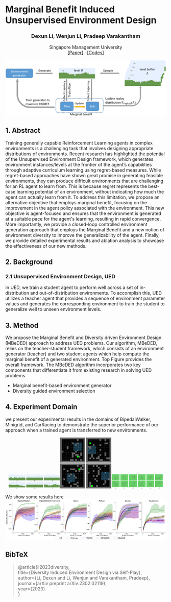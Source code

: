 # Marginal Benefit Induced Unsupervised Environment Design

<p align="center">
  <h3 align="center">Dexun Li, Wenjun Li, Pradeep Varakantham</h3>
  <p align="center">
    Singapore Management University
    <br>
    <a href="https://arxiv.org/pdf/2302.02119.pdf">[Paper]</a>
    ·
    <a href="https://github.com/LiHugh/MBeDED">[Codes]</a>
    
  </p>
</p>

![image](Figures/framework.PNG#pic_center)

## 1. Abstract
Training generally capable Reinforcement Learning agents in complex environments is a challenging task that involves designing appropriate distributions of environments. Recent research has highlighted the potential of the Unsupervised Environment Design framework, which generates environment instances/levels at the frontier of the agent’s capabilities through adaptive curriculum learning using regret-based measures. While regret-based approaches have shown great promise in generating feasible environments, they can produce difficult environments that are challenging for an RL agent to learn from. This is because regret represents the best-case learning potential of an environment, without indicating how much the agent can actually learn from it. To address this limitation, we propose an alternative objective that employs marginal benefit, focusing on the improvement in the agent policy associated with the environment. This new objective is agent-focused and ensures that the environment is generated at a suitable pace for the agent's learning, resulting in rapid convergence. More importantly, we provide a closed-loop controlled environment generation approach that employs the Marginal Benefit and a new notion of environment diversity to improve the generalizability of the agent. Finally, we provide detailed experimental results and ablation analysis to showcase the effectiveness of our new methods.



## 2. Background
### 2.1 Unsupervised Environment Design, UED
In UED, we train a student agent to perform well across a set of in-distribution and out-of-distribution environments. To accomplish this, UED utilizes a teacher agent that provides a sequence of environment parameter values and generates the corresponding environment to train the student to generalize well to unseen environment levels.



## 3. Method
We propose the Marginal Benefit and Diversity driven Environment Design (MBeDED) approach to address UED problems. Our algorithm, MBeDED, relies on the teacher-student framework, which consists of an environment generator (teacher) and two student agents which help compute the marginal benefit of a generated environment. Top Figure provides the overall framework. The MBeDED algorithm incorporates two key components that differentiate it from existing research in solving UED problems
* Marginal benefit-based environment generator
* Diversity guided environment selection


## 4. Experiment Domain
we present our experimental results in the domains of BipedalWalker, Minigrid, and CarRacing to demonstrate the superior performance of our approach when a trained agent is transferred to new environments.


<center class ='img'>
<img title="XX" src="Figures/walker_example_new.PNG" width="32%"><img title="XX" src="Figures/maze_example.PNG" width="32%"><img title="XX" src="Figures/car_example.PNG " width="32%">
</center>


We show some results here
![image](Figures/results_walker_ijcai.png#pic_center)


## BibTeX
> @article{li2023diversity,  
  title={Diversity Induced Environment Design via Self-Play},  
  author={Li, Dexun and Li, Wenjun and Varakantham, Pradeep},  
  journal={arXiv preprint arXiv:2302.02119},  
  year={2023}  
}


